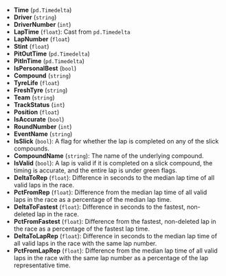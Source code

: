 - **Time** (`pd.Timedelta`)
- **Driver** (`string`)
- **DriverNumber** (`int`)
- **LapTime** (`float`): Cast from `pd.Timedelta`
- **LapNumber** (`float`)
- **Stint** (`float`)
- **PitOutTime** (`pd.Timedelta`)
- **PitInTime** (`pd.Timedelta`)
- **IsPersonalBest** (`bool`)
- **Compound** (`string`)
- **TyreLife** (`float`)
- **FreshTyre** (`string`)
- **Team** (`string`)
- **TrackStatus** (`int`)
- **Position** (`float`)
- **IsAccurate** (`bool`)
- **RoundNumber** (`int`)
- **EventName** (`string`)
- **IsSlick** (`bool`): A flag for whether the lap is completed on any of the slick compounds.
- **CompoundName** (`string`): The name of the underlying compound.
- **IsValid** (`bool`): A lap is valid if it is completed on a slick compound, the timing is accurate, and the entire lap is under green flags.
- **DeltaToRep** (`float`): Difference in seconds to the median lap time of all valid laps in the race.
- **PctFromRep** (`float`): Difference from the median lap time of all valid laps in the race as a percentage of the median lap time.
- **DeltaToFastest** (`float`): Difference in seconds to the fastest, non-deleted lap in the race.
- **PctFromFastest** (`float`): Difference from the fastest, non-deleted lap in the race as a percentage of the fastest lap time.
- **DeltaToLapRep** (`float`): Difference in seconds to the median lap time of all valid laps in the race with the same lap number.
- **PctFromLapRep** (`float`): Difference from the median lap time of all valid laps in the race with the same lap number as a percentage of the lap representative time.
